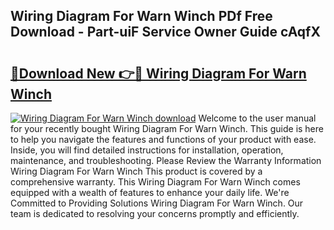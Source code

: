 ## Wiring Diagram For Warn Winch PDf Free Download - Part-uiF Service Owner Guide cAqfX

# <h2><a href="http://dfnwym7.blite.top/?on=Wiring+Diagram+For+Warn+Winch">🔗Download New 👉🔴 Wiring Diagram For Warn Winch</a></h2>

[![Wiring Diagram For Warn Winch download](https://i.imgur.com/lujVjoI.png)](http://dfnwym7.blite.top/?on=Wiring+Diagram+For+Warn+Winch)
Welcome to the user manual for your recently bought Wiring Diagram For Warn Winch. This guide is here to help you navigate the features and functions of your product with ease. Inside, you will find detailed instructions for installation, operation, maintenance, and troubleshooting. Please Review the Warranty Information Wiring Diagram For Warn Winch This product is covered by a comprehensive warranty. This Wiring Diagram For Warn Winch comes equipped with a wealth of features to enhance your daily life. We're Committed to Providing Solutions Wiring Diagram For Warn Winch. Our team is dedicated to resolving your concerns promptly and efficiently.
